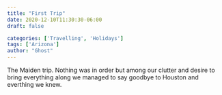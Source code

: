 ```yaml
---
title: "First Trip"
date: 2020-12-10T11:30:30-06:00
draft: false

categories: ['Travelling', 'Holidays']
tags: ['Arizona']
author: "Ghost"
---
```


The Maiden trip. Nothing was in order but among our clutter and desire to bring everything along we managed to say goodbye to Houston and everthing we knew.